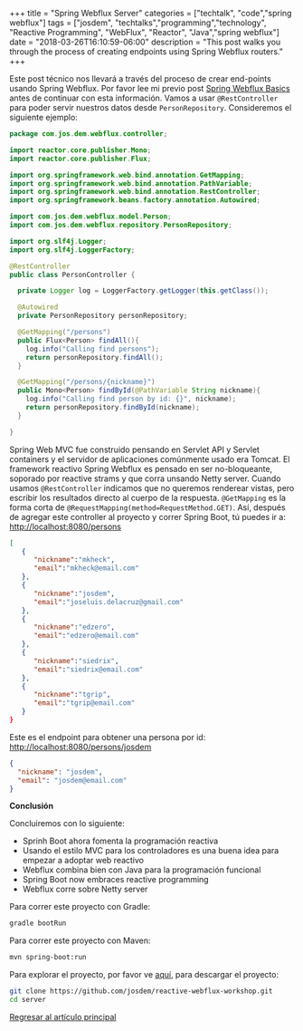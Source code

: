 +++
title =  "Spring Webflux Server"
categories = ["techtalk", "code","spring webflux"]
tags = ["josdem", "techtalks","programming","technology", "Reactive Programming", "WebFlux", "Reactor", "Java","spring webflux"]
date = "2018-03-26T16:10:59-06:00"
description = "This post walks you through the process of creating endpoints using Spring Webflux routers."
+++

Este post técnico nos llevará a través del proceso de crear end-points usando Spring Webflux. Por favor lee mi previo post [Spring Webflux Basics](/techtalk/spring/spring_webflux_basics) antes de continuar con esta información. Vamos a usar `@RestController` para poder servir nuestros datos desde `PersonRepository`. Consideremos el siguiente ejemplo:

```java
package com.jos.dem.webflux.controller;

import reactor.core.publisher.Mono;
import reactor.core.publisher.Flux;

import org.springframework.web.bind.annotation.GetMapping;
import org.springframework.web.bind.annotation.PathVariable;
import org.springframework.web.bind.annotation.RestController;
import org.springframework.beans.factory.annotation.Autowired;

import com.jos.dem.webflux.model.Person;
import com.jos.dem.webflux.repository.PersonRepository;

import org.slf4j.Logger;
import org.slf4j.LoggerFactory;

@RestController
public class PersonController {

  private Logger log = LoggerFactory.getLogger(this.getClass());

  @Autowired
  private PersonRepository personRepository;

  @GetMapping("/persons")
  public Flux<Person> findAll(){
    log.info("Calling find persons");
    return personRepository.findAll();
  }

  @GetMapping("/persons/{nickname}")
  public Mono<Person> findById(@PathVariable String nickname){
    log.info("Calling find person by id: {}", nickname);
    return personRepository.findById(nickname);
  }

}
```

Spring Web MVC fue construido pensando en Servlet API y Servlet containers y el servidor de aplicaciones comúnmente usado era Tomcat. El framework reactivo Spring Webflux es pensado en ser no-bloqueante, soporado por reactive strams y que corra unsando Netty server. Cuando usamos `@RestController` indicamos que no queremos renderear vistas, pero escribir los resultados directo al cuerpo de la respuesta. `@GetMapping` es la forma corta de `@RequestMapping(method=RequestMethod.GET)`. Así, después de agregar este controller al proyecto y correr Spring Boot, tú puedes ir a: [http://localhost:8080/persons](http://localhost:8080/persons)

```json
[
   {
      "nickname":"mkheck",
      "email":"mkheck@email.com"
   },
   {
      "nickname":"josdem",
      "email":"joseluis.delacruz@gmail.com"
   },
   {
      "nickname":"edzero",
      "email":"edzero@email.com"
   },
   {
      "nickname":"siedrix",
      "email":"siedrix@email.com"
   },
   {
      "nickname":"tgrip",
      "email":"tgrip@email.com"
   }
}
```

Este es el endpoint para obtener una persona por id: [http://localhost:8080/persons/josdem](http://localhost:8080/persons/josdem)

```json
{
  "nickname": "josdem",
  "email": "josdem@email.com"
}
```

**Conclusión**

Concluiremos con lo siguiente:

* Sprinh Boot ahora fomenta la programación reactiva
* Usando el estilo MVC para los controladores es una buena idea para empezar a adoptar web reactivo
* Webflux combina bien con Java para la programación funcional
* Spring Boot now embraces reactive programming
* Webflux corre sobre Netty server

Para correr este proyecto con Gradle:

```bash
gradle bootRun
```

Para correr este proyecto con Maven:

```bash
mvn spring-boot:run
```

Para explorar el proyecto, por favor ve [aquí](https://github.com/josdem/reactive-webflux-workshop), para descargar el proyecto:

```bash
git clone https://github.com/josdem/reactive-webflux-workshop.git
cd server
```

[Regresar al artículo principal](/techtalk/spring#Spring_Boot_Reactive)
